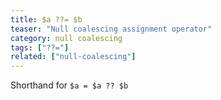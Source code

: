 ```yaml
---
title: $a ??= $b
teaser: "Null coalescing assignment operator"
category: null coalescing
tags: ["??="]
related: ["null-coalescing"]
---
```


Shorthand for `$a = $a ?? $b`
